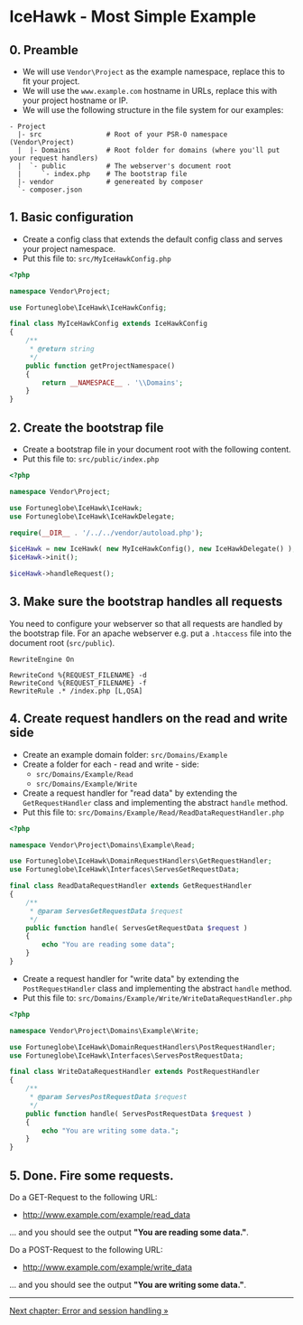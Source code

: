 # IceHawk - Most Simple Example

## 0. Preamble

 * We will use `Vendor\Project` as the example namespace, replace this to fit your project.
 * We will use the `www.example.com` hostname in URLs, replace this with your project hostname or IP.
 * We will use the following structure in the file system for our examples:
 
```
- Project
  |- src				# Root of your PSR-0 namespace (Vendor\Project)
  |  |- Domains			# Root folder for domains (where you'll put your request handlers)
  |  `- public			# The webserver's document root
  |     `- index.php	# The bootstrap file
  |- vendor				# genereated by composer
  `- composer.json
```
	
## 1. Basic configuration

* Create a config class that extends the default config class and serves your project namespace.
* Put this file to: `src/MyIceHawkConfig.php`

```php
<?php

namespace Vendor\Project;

use Fortuneglobe\IceHawk\IceHawkConfig;

final class MyIceHawkConfig extends IceHawkConfig
{
	/**
	 * @return string
	 */
	public function getProjectNamespace()
	{
		return __NAMESPACE__ . '\\Domains';
	}
}
```

## 2. Create the bootstrap file

* Create a bootstrap file in your document root with the following content.
* Put this file to: `src/public/index.php`
 
```php
<?php

namespace Vendor\Project;

use Fortuneglobe\IceHawk\IceHawk;
use Fortuneglobe\IceHawk\IceHawkDelegate;

require(__DIR__ . '/../../vendor/autoload.php');

$iceHawk = new IceHawk( new MyIceHawkConfig(), new IceHawkDelegate() );
$iceHawk->init();

$iceHawk->handleRequest();
```

## 3. Make sure the bootstrap handles all requests

You need to configure your webserver so that all requests are handled by the bootstrap file.
For an apache webserver e.g. put a `.htaccess` file into the document root (`src/public`).

```
RewriteEngine On

RewriteCond %{REQUEST_FILENAME} -d
RewriteCond %{REQUEST_FILENAME} -f
RewriteRule .* /index.php [L,QSA]
```

## 4. Create request handlers on the read and write side

 * Create an example domain folder: `src/Domains/Example`
 * Create a folder for each - read and write - side: 
   * `src/Domains/Example/Read` 
   * `src/Domains/Example/Write` 
 * Create a request handler for "read data" by extending the `GetRequestHandler` class and implementing the abstract `handle` method.
 * Put this file to: `src/Domains/Example/Read/ReadDataRequestHandler.php`
 
```php
<?php

namespace Vendor\Project\Domains\Example\Read;

use Fortuneglobe\IceHawk\DomainRequestHandlers\GetRequestHandler;
use Fortuneglobe\IceHawk\Interfaces\ServesGetRequestData;

final class ReadDataRequestHandler extends GetRequestHandler
{
	/**
	 * @param ServesGetRequestData $request
	 */
	public function handle( ServesGetRequestData $request )
	{
		echo "You are reading some data";
	}
}
```

 * Create a request handler for "write data" by extending the `PostRequestHandler` class and implementing the abstract `handle` method.
 * Put this file to: `src/Domains/Example/Write/WriteDataRequestHandler.php`
 
```php
<?php

namespace Vendor\Project\Domains\Example\Write;

use Fortuneglobe\IceHawk\DomainRequestHandlers\PostRequestHandler;
use Fortuneglobe\IceHawk\Interfaces\ServesPostRequestData;

final class WriteDataRequestHandler extends PostRequestHandler
{
	/**
	 * @param ServesPostRequestData $request
	 */
	public function handle( ServesPostRequestData $request )
	{
		echo "You are writing some data.";
	}
}
```

## 5. Done. Fire some requests.
 
Do a GET-Request to the following URL:

 * http://www.example.com/example/read_data
 
... and you should see the output **"You are reading some data."**.

Do a POST-Request to the following URL:

 * http://www.example.com/example/write_data
 
... and you should see the output **"You are writing some data."**.


----

[Next chapter: Error and session handling »](../ErrorAndSessionHandling/README.md)